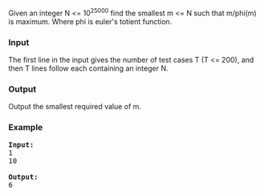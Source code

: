 <p>Given an integer N &lt;= 10<sup>25000</sup> find the smallest m &lt;= N such that m/phi(m) is maximum. Where phi is euler's totient function.</p>
<h3>Input</h3>
<p>The first line in the input gives the number of test cases T (T &lt;= 200), and then T lines follow each containing an integer N.</p>
<h3>Output</h3>
<p>Output the smallest required value of m.</p>
<h3>Example</h3>
<pre><strong>Input:</strong><br>1<br>10<br><br><strong>Output:</strong><br>6<br><br></pre>